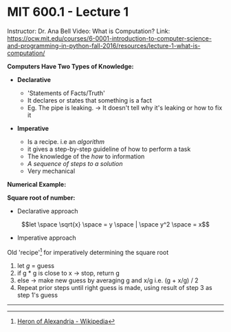# MIT 600.1 - Lecture 1
Instructor: Dr. Ana Bell
Video: What is Computation?
Link: https://ocw.mit.edu/courses/6-0001-introduction-to-computer-science-and-programming-in-python-fall-2016/resources/lecture-1-what-is-computation/

**Computers Have Two Types of Knowledge:**

- **Declarative**
    - 'Statements of Facts/Truth'
    - It declares or states that something is a fact
    - Eg. The pipe is leaking. -> It doesn't tell why it's leaking or how to
      fix it

- **Imperative**
    - Is a recipe. i.e an _algorithm_
    - it gives a step-by-step guideline of how to perform a task
    - The knowledge of the *how* to information
    - *A sequence of steps to a solution*
    - Very mechanical

**Numerical Example:**

**Square root of number:**

- Declarative approach

$$let \space \sqrt{x} \space = y \space | \space y^2 \space = x$$

- Imperative approach

 Old 'recipe'[^1] for imperatively determining the square root
 1. let *g* = guess
 2. if g * g is close to x -> stop, return g
 3. else -> make new guess by averaging g and x/g i.e. (g + x/g) / 2
 4. Repeat prior steps until right guess is made, using result of step 3 as
 step 1's guess

___

[^1]: [Heron of Alexandria - Wikipedia](https://en.wikipedia.org/wiki/Hero_of_Alexandria)
